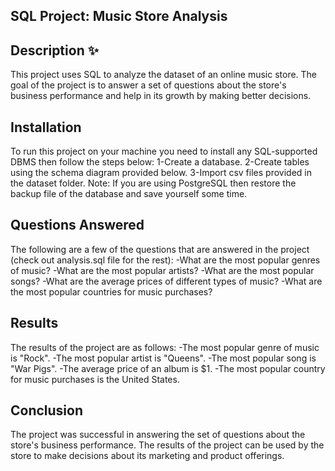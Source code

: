 ## SQL Project: Music Store Analysis
## Description ✨
This project uses SQL to analyze the dataset of an online music store. The goal of the project is to answer a set of questions about the store's business performance and help in its growth by making better decisions.
## Installation
To run this project on your machine you need to install any SQL-supported DBMS then follow the steps below:
1-Create a database.
2-Create tables using the schema diagram provided below.
3-Import csv files provided in the dataset folder.
Note: If you are using PostgreSQL then restore the backup file of the database and save yourself some time.
## Questions Answered
The following are a few of the questions that are answered in the project (check out analysis.sql file for the rest):
-What are the most popular genres of music?
-What are the most popular artists?
-What are the most popular songs?
-What are the average prices of different types of music?
-What are the most popular countries for music purchases?
## Results
The results of the project are as follows:
-The most popular genre of music is "Rock".
-The most popular artist is "Queens".
-The most popular song is "War Pigs".
-The average price of an album is $1.
-The most popular country for music purchases is the United States.
## Conclusion
The project was successful in answering the set of questions about the store's business performance. The results of the project can be used by the store to make decisions about its marketing and product offerings.
